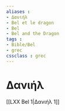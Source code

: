 ```yaml
---
aliases : 
- Δανιήλ
- Bel et le dragon
- Bel
- Bel and the Dragon
tags : 
- Bible/Bel
- grec
cssclass : grec
---
```


# Δανιήλ

[[LXX Bel 1|Δανιήλ 1]]
